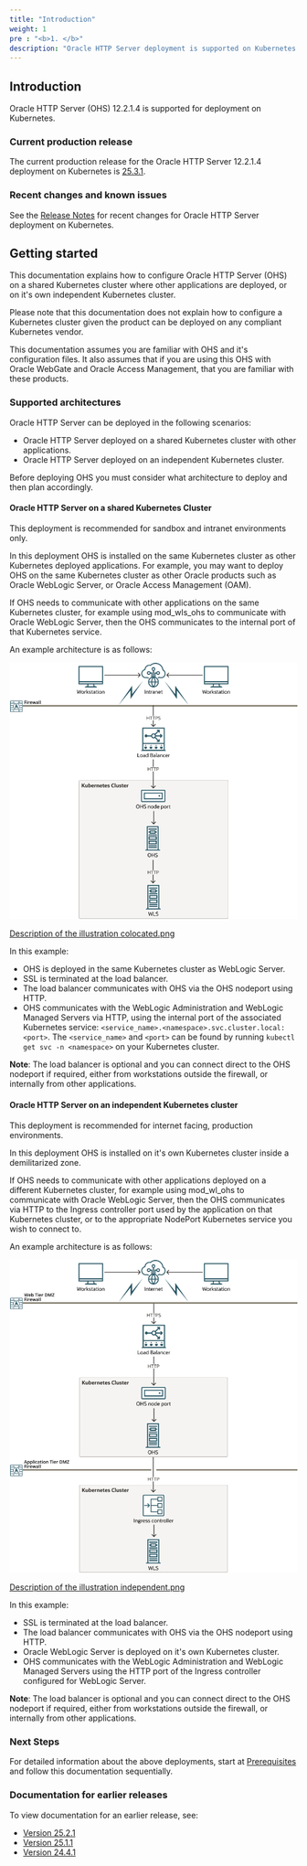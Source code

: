 ```yaml
---
title: "Introduction"
weight: 1
pre : "<b>1. </b>"
description: "Oracle HTTP Server deployment is supported on Kubernetes. Follow the instructions in this guide to set up Oracle HTTP Server on Kubernetes."
---
```


## Introduction

Oracle HTTP Server (OHS) 12.2.1.4 is supported for deployment on Kubernetes.

### Current production release

The current production release for the Oracle HTTP Server 12.2.1.4 deployment on Kubernetes is [25.3.1](https://github.com/oracle/fmw-kubernetes/releases).

### Recent changes and known issues

See the [Release Notes](../release-notes/) for recent changes for Oracle HTTP Server deployment on Kubernetes.


## Getting started

This documentation explains how to configure Oracle HTTP Server (OHS) on a shared Kubernetes cluster where other applications are deployed, or on it's own independent Kubernetes cluster. 

Please note that this documentation does not explain how to configure a Kubernetes cluster given the product can be deployed on any compliant Kubernetes vendor.

This documentation assumes you are familiar with OHS and it's configuration files. It also assumes that if you are using this OHS with Oracle WebGate and Oracle Access Management, that you are familiar with these products.

### Supported architectures

Oracle HTTP Server can be deployed in the following scenarios:

+ Oracle HTTP Server deployed on a shared Kubernetes cluster with other applications.
+ Oracle HTTP Server deployed on an independent Kubernetes cluster.


Before deploying OHS you must consider what architecture to deploy and then plan accordingly.


#### Oracle HTTP Server on a shared Kubernetes Cluster

This deployment is recommended for sandbox and intranet environments only.
 
In this deployment OHS is installed on the same Kubernetes cluster as other Kubernetes deployed applications. For example, you may want to deploy OHS on the same Kubernetes cluster as other Oracle products such as Oracle WebLogic Server, or Oracle Access Management (OAM).

If OHS needs to communicate with other applications on the same Kubernetes cluster, for example using mod_wls_ohs to communicate with Oracle WebLogic Server, then the OHS communicates to the internal port of that Kubernetes service.

An example architecture is as follows:

![](colocated.png "**Oracle HTTP Server on a shared Kubernetes Cluster**") 
   
[Description of the illustration colocated.png](colocated.txt)


In this example:

+ OHS is deployed in the same Kubernetes cluster as WebLogic Server.
+ SSL is terminated at the load balancer.
+ The load balancer communicates with OHS via the OHS nodeport using HTTP. 
+ OHS communicates with the WebLogic Administration and WebLogic Managed Servers via HTTP, using the internal port of the associated Kubernetes service: `<service_name>.<namespace>.svc.cluster.local:<port>`. The `<service_name>` and `<port>` can be found by running `kubectl get svc -n <namespace>` on your Kubernetes cluster.

**Note**: The load balancer is optional and you can connect direct to the OHS nodeport if required, either from workstations outside the firewall, or internally from other applications.


#### Oracle HTTP Server on an independent Kubernetes cluster

This deployment is recommended for internet facing, production environments.

In this deployment OHS is installed on it's own Kubernetes cluster inside a demilitarized zone.

If OHS needs to communicate with other applications deployed on a different Kubernetes cluster, for example using mod_wl_ohs to communicate with Oracle WebLogic Server, then the OHS communicates via HTTP to the Ingress controller port used by the application on that Kubernetes cluster, or to the appropriate NodePort Kubernetes service you wish to connect to.

An example architecture is as follows:

![](independent.png "**Oracle HTTP Server on independent Kubernetes cluster**") 
   
[Description of the illustration independent.png](independent.txt)

In this example:

+ SSL is terminated at the load balancer.
+ The load balancer communicates with OHS via the OHS nodeport using HTTP. 
+ Oracle WebLogic Server is deployed on it's own Kubernetes cluster.
+ OHS communicates with the WebLogic Administration and WebLogic Managed Servers using the HTTP port of the Ingress controller configured for WebLogic Server.

**Note**: The load balancer is optional and you can connect direct to the OHS nodeport if required, either from workstations outside the firewall, or internally from other applications.

### Next Steps

For detailed information about the above deployments, start at [Prerequisites](../prerequisites) and follow this documentation sequentially. 


### Documentation for earlier releases

To view documentation for an earlier release, see:

* [Version 25.2.1](https://oracle.github.io/fmw-kubernetes/25.2.1/ohs/)
* [Version 25.1.1](https://oracle.github.io/fmw-kubernetes/25.1.1/ohs/)
* [Version 24.4.1](https://oracle.github.io/fmw-kubernetes/24.4.1/ohs/)

